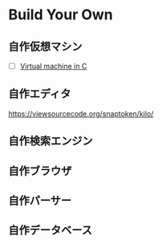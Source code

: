# Build Your Own
## 自作仮想マシン
- [ ] [Virtual machine in C]()

## 自作エディタ
https://viewsourcecode.org/snaptoken/kilo/

## 自作検索エンジン

## 自作ブラウザ

## 自作パーサー

## 自作データベース
